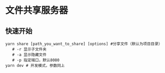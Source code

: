 # 文件共享服务器

## 快速开始
```shell script
yarn share [path_you_want_to_share] [options] #分享文件（默认为项目目录）
   # -r 显示子文件夹  
   # -a 显示隐藏文件  
   # -p 指定端口，默认8080
yarn dev # 开发模式，参数同上
```

